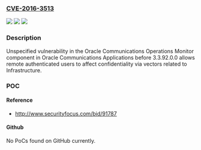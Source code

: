 ### [CVE-2016-3513](https://cve.mitre.org/cgi-bin/cvename.cgi?name=CVE-2016-3513)
![](https://img.shields.io/static/v1?label=Product&message=n%2Fa&color=blue)
![](https://img.shields.io/static/v1?label=Version&message=n%2Fa&color=blue)
![](https://img.shields.io/static/v1?label=Vulnerability&message=n%2Fa&color=brighgreen)

### Description

Unspecified vulnerability in the Oracle Communications Operations Monitor component in Oracle Communications Applications before 3.3.92.0.0 allows remote authenticated users to affect confidentiality via vectors related to Infrastructure.

### POC

#### Reference
- http://www.securityfocus.com/bid/91787

#### Github
No PoCs found on GitHub currently.

